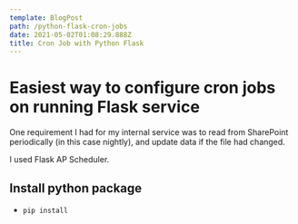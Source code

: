 ```yaml
---
template: BlogPost
path: /python-flask-cron-jobs
date: 2021-05-02T01:08:29.888Z
title: Cron Job with Python Flask
---
```

# Easiest way to configure cron jobs on running Flask service
One requirement I had for my internal service was to read from SharePoint periodically (in this case nightly), and update data if the file had changed.

I used Flask AP Scheduler.

## Install python package 
- `pip install `